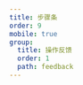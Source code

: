 ```yaml
---
title: 步骤条
order: 9
mobile: true
group:
  title: 操作反馈
  order: 1
  path: feedback
---
```


<code src="../demo/Steps.jsx"></code>
<API src="../src/Steps.tsx"></API>
